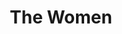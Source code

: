---
title: The Women
year: 1940
opening_date: 1940-02-13
closing_date: 1940-02-16
layout: productions
image:
image_caption:
image_credit:
playbill: 
category: 
Theatre: Theatre Jacksonville
Venue: Little Theatre
cast:
  A Debutante: Elise Clarke
  A Dowager: Ola Don Etter
  A Fitter: Marie Williams
  A Girl in Distress: Aileen Clark
  A Mud-Mask: Eleanor Macclinchey
  Cigarettes: Betty Hulett
  Corset Model: Susie McRae
  Countess de Lage: Mildred Smith
  Crystal Allen: Mildred Gay
  Edith: Eleonor Edwards
  Euphie: Elsie Austin
  Exercise Instructress: Aletha Masters
  First Cutie: Nadine Ward
  First Hairdresser: Jean Runyon
  First Model: Janice Martin
  First Salesgirl: Harriet Foster
  First Woman: Lois Virginia Hopwood
  Head Saleswoman: Mary Bell
  Helene: Irene Constant
  Jane: Irma Stockwell
  Little Mary: Barbara Mason
  Lucy: Faith Hendren
  Maggie, the cook: Elizabeth Howland Foster
  Mary: Dorothy Lupfer
  Miriam Aarons: Flonnie Anders
  Miss Trimmerback: Mary Meischner
  Miss Watts: Vivian Marshall
  Mrs. Morehead: Elizabeth Hulett
  Mrs. Wagstaff: Nina Bratton
  Nancy Blake: Nellilew Quay
  Negligee Model: Dorothy Colmery
  Olga: Patty Frederick
  Pedicurist: Caroline Simpson
  Peggy: Muriel Berry
  Princess Tamara: Virginia Myerson
  Sadie: Matilda Shane
  Second Cutie: Janis Frazier
  Second Saleswoman: Kathryn Smith
  Second Woman: Goldie Alexander
  SecondSalesgirl: Julia Penn
  Sylvia: Jewett Ashley
crew:
  Assistant to Director: Irma Stockwell
  Crew Assistant:
    - Eleonor Edwards
    - Elma Jean Hendren
    - Flonnie Anders
    - Fred Bucky, Jr.
    - Jesse Hoagland
    - John Temple Gilmer
    - Mary Courtney
    - Molly Delgado
    - Pol Delgado
    - Robert Krell
  Director: Edward J. Crowley
  Electrician: Roy Hill
  Make-up:
    - Emma Sue Zink
    - Aletha Masters
    - Jean Runyon
    - Marie Kilbride
    - Matilda Shane
  Props:
    - Eleonor Edwards
    - Flonnie Anders
    - Mary Bell
    - Patty Frederick
    - Stanley Morell
  Second Hairdresser: Alice Robertson
  Technical Director: Margaret Pumpelly
orchestra:
external_links:
---